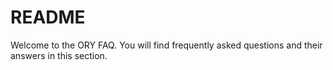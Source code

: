 # README

Welcome to the ORY FAQ. You will find frequently asked questions and their answers in this section.

